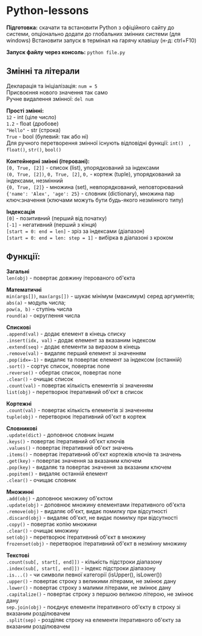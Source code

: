 # Python-lessons

**Підготовка:** скачати та встановити Python з офіційного сайту до системи, опціонально додати до глобальних змінних системи (для windows)
Встановити запуск в термінал на гарячу клавішу (н-д: ctrl+F10)

**Запуск файлу через консоль:** `python file.py`

<!-- ## Команди вводу-виводу

`# comment` - коментар (строковий)

**Виведення в консоль:** `print()`
При передачі декількох аргументів вони виведуться почергово,
аргумент `sep=""` вказує розділювач (за умов.: " "),
аргумент `end=""` вказує кінцевий символ (за умов.: "\n")
`print('Hello', 'World', sep=', ', end="!")` >> `Hello, World!`
Спецсимволи:
`\n` - перенос строки;
`\t` - символ табуляції;
`\` - екранування символів (для використання спеціальних символів)

**Читання з консолі:** `input()`
Зчитує строку, введену в консоль
аргумент буде виведений перед читанням вводу
`input("Enter message: ")` >> `Enter message: |` -->

## Змінні та літерали

Декларація та ініціалізація: `num = 5`  
Присвоєння нового значення так само  
Ручне видалення змінної: `del num`

**Прості змінні:**  
`12` - int (ціле число)  
`1.2` - float (дробове)  
`"Hello"` - str (строка)  
`True` - bool (булевий: так або ні)  
Для ручного перетворення змінної існують відповідні функції: `int()  `, `float()`, `str()`, `bool()`

**Контейнерні змінні (ітеровані):**  
`[0, True, [2]]` - список (list), упорядкований за індексами  
`(0, True, [2])`, `0, True, [2]`, `0,` - кортеж (tuple), упорядкований за індексами, незмінний  
`{0, True, [2]}` - множина (set), невпорядкований, неповторюваний  
`{'name': 'Alex', 'age': 25}` - словник (dictionary), множина пар ключ:значення (ключами можуть бути будь-якого незмінного типу)

**Індексація**  
`[0]` - позитивний (перший від початку)  
`[-1]` - негативний (перший з кінця)  
`[start = 0: end = len]` - зріз за індексами (діапазон)  
`[start = 0: end = len: step = 1]` - вибірка в діапазоні з кроком

<!-- ## Оператори

**Математичні**
`a + b` - додавання;
`a - b` - віднімання;
`a * b` - множення;
`a / b` - ділення;
`a // b` - цілочислове ділення
`a % b` - залишок ділення;
`a ** b` - степінь числа (2 \*\* 3 == 8)

**Присвоєння**
`=` - присвоєння
`*=` - математична з присвоєнням (для всіх операцій)

**Порівняння**
`==` - дорівнює
`!=` - не дорівнює
`>` - більше
`<` - менше
`>=` - більше або дорівнює
`<=` - менше або дорівнює

**Логічні**
`and`, `&` - та (обидві умови вірні)
`or`, `|` - або (одна з умов вірна)
`not` - не (умова не вірна)

**Умовні**
`if bool:` - якщо дана умова вірна
`elif bool:` - якщо попередня невірна, а дана вірна
`else:` - якщо попередня невірна
`True if bool else False` - тернарний оператор (строкова функція, що повертає перший варіант при вірному виразі, інакше другий)

**Циклічні**
`while bool:` - умовний цикл (виконується при вірності умови)
`for i in sequence:` - ітеративний цикл, (виконується задану ітератором виразу кількість ітерацій (н-д: по елементах масива))
`for i in range(start = 0, stop, step = 1)` - ітеративний цикл (має цілочисловий ітератор, обов'язковий параметр `stop`)
`continue` - перервати поточну ітерацію
`break` - перервати цикл
`else:` - вираз, який виконується при нормальному завершенні цікла -->

## Функції:

**Загальні**  
`len(obj)` - повертає довжину ітерованого об'єкта

**Математичні**  
`min(args[])`, `max(args[])` - шукає мінімум (максимум) серед аргументів;  
`abs(a)` - модуль числа;  
`pow(a, b)` - ступінь числа  
`round(a)` - округлення числа

**Спискові**  
`.append(val)` - додає елемент в кінець списку  
`.insert(idx, val)` - додає елемент за вказаним індексом  
`.extend(seq)` - додає елементи за виразом в кінець  
`.remove(val)` - видаляє перший елемент зі значенням  
`.pop(idx=-1)` - видаляє та повертає елемент за індексом (останній)  
`.sort()` - сортує список, повертає none  
`.reverse()` - обертає список, повертає none  
`.clear()` - очищає список  
`.count(val)` - повертає кількість елементів зі значенням  
`list(obj)` - перетворює ітеративний об'єкт в список

**Кортежні**  
`.count(val)` - повертає кількість елементів зі значенням  
`tuple(obj)` - перетворює ітеративний об'єкт в кортеж

**Словникові**  
`.update(dict)` - доповнює словник іншим  
`.keys()` - повертає ітеративний об'єкт ключів  
`.values()` - повертає ітеративний об'єкт значень  
`.items()` - повертає ітеративний об'єкт кортежів ключів та значень  
`.get(key)` - повертає значення за вказаним ключем  
`.pop(key)` - видаляє та повертає значення за вказаним ключем  
`.popitem()` - видаляє останній елемент  
`.clear()` - очищає словник

**Множинні**  
`.add(obj)` - доповнює множину об'єктом  
`.update(obj)` - доповнює множину елементами ітеративного об'єкта  
`.remove(obj)` - видаляє об'єкт, видає помилку при відсутності  
`.discard(obj)` - видаляє об'єкт, не видає помилку при відсутності  
`.copy()` - повертає копію множини  
`.clear()` - очищає множину  
`set(obj)` - перетворює ітеративний об'єкт в множину  
`frozenset(obj)` - перетворює ітеративний об'єкт в незмінну множину

**Текстові**  
`.count(sub[, start[, end]])` - кількість підстроки діапазону  
`.index(sub[, start[, end]])` - індекс підстроки діапазону  
`.is...()` - чи символи певної категорії (isUpper(), isLower())  
`.upper()` - повертає строку з великими літерами, не змінює дану  
`.lower()` - повертає строку з малими літерами, не змінює дану  
`.capitalize()` - повертає строку з першою великою літерою, не змінює дану  
`sep.join(obj)` - поєднує елементи ітеративного об'єкту в строку зі вказаним розділювачем  
`.split(sep)` - розділяє строку на елементи ітеративного об'єкту за вказаним розділювачем
